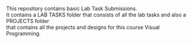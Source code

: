 This repository contains basic Lab Task Submissions.<br>
It contains a LAB TASKS folder that consists of all the lab tasks and also a PROJECTS folder<br>
that contains all the projects and designs for this course Visual Programming.
